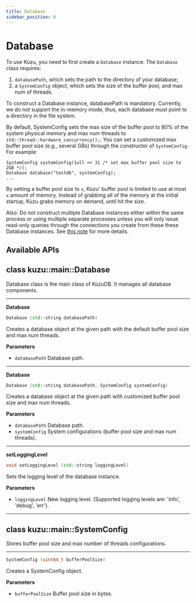 ```yaml
---
title: Database
sidebar_position: 0
---
```


# Database

To use Kùzu, you need to first create a `Database` instance.
The `Database` class requires: 
 1. `databasePath`, which sets the path to the directory of your database;
 2. a `SystemConfig` object, which sets the size of the buffer pool, and max num of threads.

To construct a Database instance, databasePath is mandatory.
Currently, we do not support the in-memory mode, thus, each database must point to a directory in the file system.

By default, SystemConfig sets the max size of the buffer pool to 80% of the system physical memory and max num threads to `std::thread::hardware_concurrency();`.
You can set a customized max buffer pool size (e.g., several GBs) through the constructor of `SystemConfig`.
For example:
```
SystemConfig systemConfig(1ull << 31 /* set max buffer pool size to 2GB */);
Database database("testdb", systemConfig);
...
```

By setting a buffer pool size to `x`, Kùzu' buffer pool is limited to use at most `x` amount of memory.
Instead of grabbing all of the memory at the initial startup, Kùzu grabs memory on demand, until hit the size.

Also: Do not construct multiple Database instances either within the same process or 
using multiple separate processes unless you will only issue read-only queries
through the connections you create from these these Database instances.
See [this note](..#note-on-connecting-to-the-same-database-directory-from-multiple-database-instances) for more details.

## Available APIs

## class kuzu::main::Database

Database class is the main class of KùzuDB. It manages all database components.  

---
**Database**

```c++
Database (std::string databasePath)
```
Creates a database object at the given path with the default buffer pool size and max num threads. 

**Parameters**
- `databasePath` Database path. 

---
**Database**

```c++
Database (std::string databasePath, SystemConfig systemConfig)
```
Creates a database object at the given path with customized buffer pool size and max num threads.

**Parameters**
- `databasePath` Database path. 
- `systemConfig` System configurations (buffer pool size and max num threads). 

---
**setLoggingLevel**

```c++
void setLoggingLevel (std::string loggingLevel)
```
Sets the logging level of the database instance. 

**Parameters**
- `loggingLevel` New logging level. (Supported logging levels are: 'info', 'debug', 'err'). 

---

## class kuzu::main::SystemConfig

Stores buffer pool size and max number of threads configurations.  

---

```c++
SystemConfig (uint64_t bufferPoolSize)
```
Creates a SystemConfig object. 

**Parameters**
- `bufferPoolSize` Buffer pool size in bytes. 

